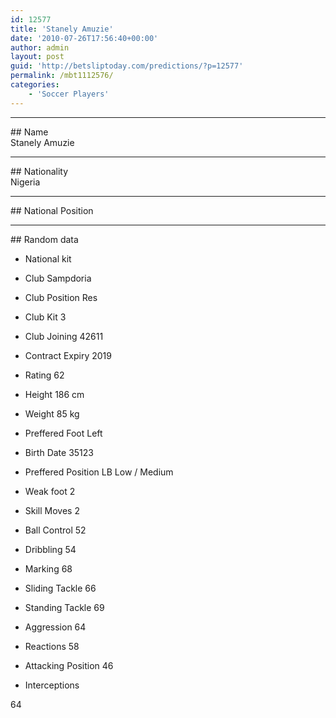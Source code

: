 ```yaml
---
id: 12577
title: 'Stanely Amuzie'
date: '2010-07-26T17:56:40+00:00'
author: admin
layout: post
guid: 'http://betsliptoday.com/predictions/?p=12577'
permalink: /mbt1112576/
categories:
    - 'Soccer Players'
---
```


- - - - - -

\## Name  
 Stanely Amuzie

- - - - - -

\## Nationality  
 Nigeria

- - - - - -

\## National Position

- - - - - -

\## Random data

- National kit
- Club
 Sampdoria

- Club Position
 Res

- Club Kit
 3

- Club Joining
 42611

- Contract Expiry
 2019

- Rating
 62

- Height
 186 cm

- Weight
 85 kg

- Preffered Foot
 Left

- Birth Date
 35123

- Preffered Position
 LB Low / Medium

- Weak foot
 2

- Skill Moves
 2

- Ball Control
 52

- Dribbling
 54

- Marking
 68

- Sliding Tackle
 66

- Standing Tackle
 69

- Aggression
 64

- Reactions
 58

- Attacking Position
 46

- Interceptions

 64